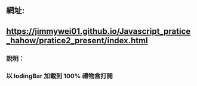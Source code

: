 
## 網址:
## https://jimmywei01.github.io/Javascript_pratice_hahow/pratice2_present/index.html

### 說明： 
### 以 lodingBar 加載到 100% 禮物盒打開

